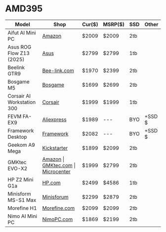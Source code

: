 # AMD395

|Model|Shop|Cur($)|MSRP($)|SSD|Other|
|---|---|---|---|---|---|
|Aifut AI Mini PC|[Amazon](https://www.amazon.com/AIFUT-LPDDR5X-Performance-Training-Rendering/dp/B0FJQDRZFZ)|$2009|$2009|2tb||
|Asus ROG Flow Z13 (2025)|[Asus](https://shop.asus.com/us/90nr0jy1-m00670-rog-flow-z13-2025.html)|$2799|$2799|1tb||
|Beelink GTR9|[Bee-link.com](https://www.bee-link.com/products/beelink-gtr9-pro-amd-ryzen-ai-max-395)|$1970|$2399|2tb||
|Bosgame M5|[Bosgame](https://www.bosgamepc.com/products/bosgame-m5-ai-mini-desktop-ryzen-ai-max-395?sku=18070578044354691493644095)|$1699|$2699|2tb||
|Corsair AI Workstation 300|[Corsair](https://www.corsair.com/us/en/p/gaming-computers/cs-9080002-na/corsair-ai-workstation-300-amd-ryzen-ai-max-395-processor-amd-radeon-8060s-igpu-up-to-96gb-vram-128gb-lpddr5x-memory-1tb-m2-ssd-win11-home-cs-9080002-na)|$1999|$1999|1tb||
|FEVM FA-EX9|[Aliexpress](https://www.aliexpress.us/item/3256809694951767.html)|$1989|---|BYO|+SSD $|
|Framework Desktop|[Framework](https://frame.work/products/desktop-diy-amd-aimax300/)|$2082|---|BYO|+SSD $|
|Geekom A9 Mega|[Kickstarter](https://www.kickstarter.com/projects/1906688106/geekom-a9-mega-the-most-powerful-mini-pc-on-earth/rewards)|$1899|$2099|2tb||
|GMKtec EVO-X2|[Amazon](https://www.amazon.com/GMKtec-ryzen_ai_mini_pc_evo_x2/dp/B0F53MLYQ6?th=1) \| [GMKtec.com](https://www.gmktec.com/products/amd-ryzen%E2%84%A2-ai-max-395-evo-x2-ai-mini-pc) \| [Microcenter](https://www.microcenter.com/product/695875/gmktec-evo-x2-ai-mini-pc) |$1999|$2799|2tb||
|HP Z2 Mini G1a|[HP.com](https://www.hp.com/us-en/shop/pdp/hp-z2-mini-g1a-workstation-desktop-pc-wolf-pro-security-edition-p-bn8e8ua-aba-1)|$2499|$4586|1tb||
|Minisform MS-S1 Max|[Minisforum](https://store.minisforum.com/products/minisforum-ms-s1-max-mini-pc)|$2299|$2879|2tb||
|Morefine H1|[Morefine.com](https://morefine.com/product/morefine-h1-amd-ryzen-ai-max-pro-395-mini-pc/?srsltid=AfmBOorub2AGfZIVjYLS6sEE-G0ZlsKsrucEayCzf6xDvS55RNyQUOSv)|$2099|$2099|2tb||
|Nimo AI Mini PC|[NimoPC.com](https://www.nimopc.com/products/nimos-smallest-office-gaming-ai-pc-amd-ryzen-ai-max-395-up-to-5-1-ghz-128gb-lpddr5-8000mhz-16gb-8-2tb-4tb-ssd-with-3-performance-modes-up-to-120w)|$1869|$2199|2tb||
